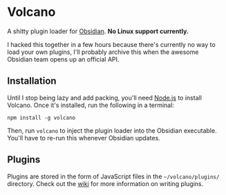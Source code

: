 # Volcano

A shitty plugin loader for [Obsidian](https://obsidian.md/). **No Linux support currently.**

I hacked this together in a few hours because there's currently no way to load your own plugins, I'll probably archive this when the awesome Obsidian team opens up an official API.

## Installation

Until I stop being lazy and add packing, you'll need [Node.js](https://nodejs.org/) to install Volcano. Once it's installed, run the following in a terminal:

```
npm install -g volcano
```

Then, run `volcano` to inject the plugin loader into the Obsidian executable. You'll have to re-run this whenever Obsidian updates.

## Plugins

Plugins are stored in the form of JavaScript files in the `~/volcano/plugins/` directory. Check out the [wiki](https://github.com/kognise/volcano/wiki) for more information on writing plugins.